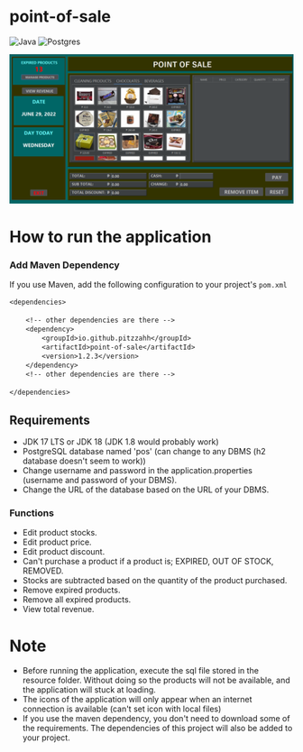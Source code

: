 # point-of-sale
![Java](https://img.shields.io/badge/java-%23ED8B00.svg?style=for-the-badge&logo=java&logoColor=white)
![Postgres](https://img.shields.io/badge/postgres-%23316192.svg?style=for-the-badge&logo=postgresql&logoColor=white)

![1](https://github.com/pitzzahh/point-of-sale/blob/0962af88d0e7115b207245555a434670e69d273b/main_ui.png?raw=true)

# How to run the application

### Add Maven Dependency

If you use Maven, add the following configuration to your project's `pom.xml`

```maven
<dependencies>

    <!-- other dependencies are there -->
    <dependency>
        <groupId>io.github.pitzzahh</groupId>
        <artifactId>point-of-sale</artifactId>
        <version>1.2.3</version>
    </dependency>
    <!-- other dependencies are there -->

</dependencies>
```

## Requirements

- JDK 17 LTS or JDK 18 (JDK 1.8 would probably work)
- PostgreSQL database named 'pos' (can change to any DBMS (h2 database doesn't seem to work)) 
- Change username and password in the application.properties (username and password of your DBMS).
- Change the URL of the database based on the URL of your DBMS.

### Functions

- Edit product stocks.
- Edit product price.
- Edit product discount.
- Can't purchase a product if a product is; EXPIRED, OUT OF STOCK, REMOVED.
- Stocks are subtracted based on the quantity of the product purchased.
- Remove expired products.
- Remove all expired products.
- View total revenue.

# Note

- Before running the application, execute the sql file stored in the resource folder. Without doing so the products will not be available, and the application will stuck at loading.
- The icons of the application will only appear when an internet connection is available (can't set icon with local files)
- If you use the maven dependency, you don't need to download some of the requirements. The dependencies of this project will also be added to your project.
